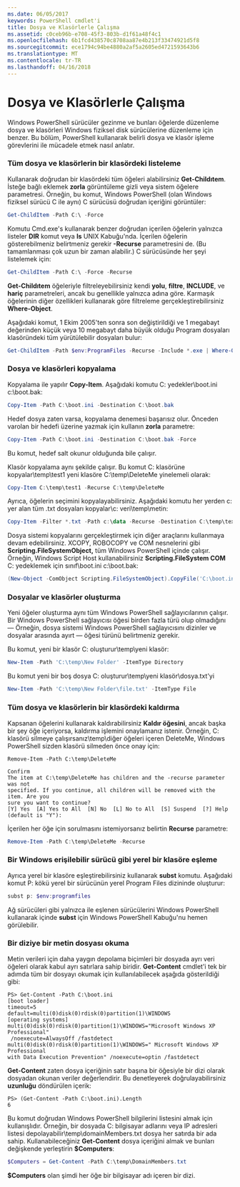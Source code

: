 ```yaml
---
ms.date: 06/05/2017
keywords: PowerShell cmdlet'i
title: Dosya ve Klasörlerle Çalışma
ms.assetid: c0ceb96b-e708-45f3-803b-d1f61a48f4c1
ms.openlocfilehash: 6b1fcd438570c8708aa87e4b213f33474921d5f8
ms.sourcegitcommit: ece1794c94be4880a2af5a2605ed4721593643b6
ms.translationtype: MT
ms.contentlocale: tr-TR
ms.lasthandoff: 04/16/2018
---
```

# <a name="working-with-files-and-folders"></a>Dosya ve Klasörlerle Çalışma

Windows PowerShell sürücüler gezinme ve bunları öğelerde düzenleme dosya ve klasörleri Windows fiziksel disk sürücülerine düzenleme için benzer. Bu bölüm, PowerShell kullanarak belirli dosya ve klasör işleme görevlerini ile mücadele etmek nasıl anlatır.

### <a name="listing-all-the-files-and-folders-within-a-folder"></a>Tüm dosya ve klasörlerin bir klasördeki listeleme

Kullanarak doğrudan bir klasördeki tüm öğeleri alabilirsiniz **Get-Childıtem**. İsteğe bağlı eklemek **zorla** görüntüleme gizli veya sistem öğelere parametresi. Örneğin, bu komut, Windows PowerShell (olan Windows fiziksel sürücü C ile aynı) C sürücüsü doğrudan içeriğini görüntüler:

```powershell
Get-ChildItem -Path C:\ -Force
```

Komutu Cmd.exe's kullanarak benzer doğrudan içerilen öğelerin yalnızca listeler **DIR** komut veya **ls** UNIX Kabuğu'nda. İçerilen öğelerin gösterebilmeniz belirtmeniz gerekir **-Recurse** parametresini de. (Bu tamamlanması çok uzun bir zaman alabilir.) C sürücüsünde her şeyi listelemek için:

```powershell
Get-ChildItem -Path C:\ -Force -Recurse
```

**Get-Childıtem** öğeleriyle filtreleyebilirsiniz kendi **yolu**, **filtre**, **INCLUDE**, ve **hariç** parametreleri, ancak bu genellikle yalnızca adına göre. Karmaşık öğelerinin diğer özellikleri kullanarak göre filtreleme gerçekleştirebilirsiniz **Where-Object**.

Aşağıdaki komut, 1 Ekim 2005'ten sonra son değiştirildiği ve 1 megabayt değerinden küçük veya 10 megabayt daha büyük olduğu Program dosyaları klasöründeki tüm yürütülebilir dosyaları bulur:

```powershell
Get-ChildItem -Path $env:ProgramFiles -Recurse -Include *.exe | Where-Object -FilterScript {($_.LastWriteTime -gt '2005-10-01') -and ($_.Length -ge 1mb) -and ($_.Length -le 10mb)}
```

### <a name="copying-files-and-folders"></a>Dosya ve klasörleri kopyalama

Kopyalama ile yapılır **Copy-Item**. Aşağıdaki komutu C: yedekler\\boot.ini c:\\boot.bak:

```powershell
Copy-Item -Path C:\boot.ini -Destination C:\boot.bak
```

Hedef dosya zaten varsa, kopyalama denemesi başarısız olur. Önceden varolan bir hedefi üzerine yazmak için kullanın **zorla** parametre:

```powershell
Copy-Item -Path C:\boot.ini -Destination C:\boot.bak -Force
```

Bu komut, hedef salt okunur olduğunda bile çalışır.

Klasör kopyalama aynı şekilde çalışır. Bu komut C: klasörüne kopyalar\\temp\\test1 yeni klasöre C:\\temp\\DeleteMe yinelemeli olarak:

```powershell
Copy-Item C:\temp\test1 -Recurse C:\temp\DeleteMe
```

Ayrıca, öğelerin seçimini kopyalayabilirsiniz. Aşağıdaki komutu her yerden c: yer alan tüm .txt dosyaları kopyalar\\c: veri\\temp\\metin:

```powershell
Copy-Item -Filter *.txt -Path c:\data -Recurse -Destination C:\temp\text
```

Dosya sistemi kopyalarını gerçekleştirmek için diğer araçlarını kullanmaya devam edebilirsiniz. XCOPY, ROBOCOPY ve COM nesnelerini gibi **Scripting.FileSystemObject,** tüm Windows PowerShell içinde çalışır. Örneğin, Windows Script Host kullanabilirsiniz **Scripting.FileSystem COM** C: yedeklemek için sınıf\\boot.ini c:\\boot.bak:

```powershell
(New-Object -ComObject Scripting.FileSystemObject).CopyFile('C:\boot.ini', 'C:\boot.bak')
```

### <a name="creating-files-and-folders"></a>Dosyalar ve klasörler oluşturma

Yeni öğeler oluşturma aynı tüm Windows PowerShell sağlayıcılarının çalışır. Bir Windows PowerShell sağlayıcısı öğesi birden fazla türü olup olmadığını — Örneğin, dosya sistemi Windows PowerShell sağlayıcısını dizinler ve dosyalar arasında ayırt — öğesi türünü belirtmeniz gerekir.

Bu komut, yeni bir klasör C: oluşturur\\temp\\yeni klasör:

```powershell
New-Item -Path 'C:\temp\New Folder' -ItemType Directory
```

Bu komut yeni bir boş dosya C: oluşturur\\temp\\yeni klasör\\dosya.txt'yi

```powershell
New-Item -Path 'C:\temp\New Folder\file.txt' -ItemType File
```

### <a name="removing-all-files-and-folders-within-a-folder"></a>Tüm dosya ve klasörlerin bir klasördeki kaldırma

Kapsanan öğelerini kullanarak kaldırabilirsiniz **Kaldır öğesini**, ancak başka bir şey öğe içeriyorsa, kaldırma işlemini onaylamanız istenir. Örneğin, C: klasörü silmeye çalışırsanız\\temp\\diğer öğeleri içeren DeleteMe, Windows PowerShell sizden klasörü silmeden önce onay için:

```
Remove-Item -Path C:\temp\DeleteMe

Confirm
The item at C:\temp\DeleteMe has children and the -recurse parameter was not
specified. If you continue, all children will be removed with the item. Are you
sure you want to continue?
[Y] Yes  [A] Yes to All  [N] No  [L] No to All  [S] Suspend  [?] Help
(default is "Y"):
```

İçerilen her öğe için sorulmasını istemiyorsanız belirtin **Recurse** parametre:

```powershell
Remove-Item -Path C:\temp\DeleteMe -Recurse
```

### <a name="mapping-a-local-folder-as-a-windows-accessible-drive"></a>Bir Windows erişilebilir sürücü gibi yerel bir klasöre eşleme

Ayrıca yerel bir klasöre eşleştirebilirsiniz kullanarak **subst** komutu. Aşağıdaki komut P: kökü yerel bir sürücünün yerel Program Files dizininde oluşturur:

```powershell
subst p: $env:programfiles
```

Ağ sürücüleri gibi yalnızca ile eşlenen sürücülerini Windows PowerShell kullanarak içinde **subst** için Windows PowerShell Kabuğu'nu hemen görülebilir.

### <a name="reading-a-text-file-into-an-array"></a>Bir diziye bir metin dosyası okuma

Metin verileri için daha yaygın depolama biçimleri bir dosyada ayrı veri öğeleri olarak kabul ayrı satırlara sahip biridir. **Get-Content** cmdlet'i tek bir adımda tüm bir dosyayı okumak için kullanılabilecek aşağıda gösterildiği gibi:

```
PS> Get-Content -Path C:\boot.ini
[boot loader]
timeout=5
default=multi(0)disk(0)rdisk(0)partition(1)\WINDOWS
[operating systems]
multi(0)disk(0)rdisk(0)partition(1)\WINDOWS="Microsoft Windows XP Professional"
 /noexecute=AlwaysOff /fastdetect
multi(0)disk(0)rdisk(0)partition(1)\WINDOWS=" Microsoft Windows XP Professional
with Data Execution Prevention" /noexecute=optin /fastdetect
```

**Get-Content** zaten dosya içeriğinin satır başına bir öğesiyle bir dizi olarak dosyadan okunan veriler değerlendirir. Bu denetleyerek doğrulayabilirsiniz **uzunluğu** döndürülen içerik:

```
PS> (Get-Content -Path C:\boot.ini).Length
6
```

Bu komut doğrudan Windows PowerShell bilgilerini listesini almak için kullanışlıdır. Örneğin, bir dosyada C: bilgisayar adlarını veya IP adresleri listesi depolayabilir\\temp\\domainMembers.txt dosya her satırda bir ada sahip. Kullanabileceğiniz **Get-Content** dosya içeriğini almak ve bunları değişkende yerleştirin **$Computers**:

```powershell
$Computers = Get-Content -Path C:\temp\DomainMembers.txt
```

**$Computers** olan şimdi her öğe bir bilgisayar adı içeren bir dizi.
